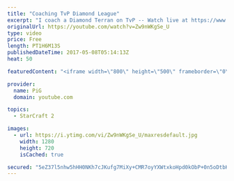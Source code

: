 ```yaml
---
title: "Coaching TvP Diamond League"
excerpt: "I coach a Diamond Terran on TvP -- Watch live at https://www.twitch.tv/x5_pig"
originalUrl: https://youtube.com/watch?v=Zw9nWKgSe_U
type: video
price: Free
length: PT1H6M13S
publishedDateTime: 2017-05-08T05:14:13Z
heat: 50

featuredContent: "<iframe width=\"800\" height=\"500\" frameborder=\"0\" src=\"https://www.youtube.com/embed/Zw9nWKgSe_U\" allow=\"accelerometer; autoplay; encrypted-media; gyroscope; picture-in-picture\" allowfullscreen></iframe>"

provider:
  name: PiG
  domain: youtube.com

topics:
  - StarCraft 2

images:
  - url: https://i.ytimg.com/vi/Zw9nWKgSe_U/maxresdefault.jpg
    width: 1280
    height: 720
    isCached: true

secured: "5eZ37l5nhw5hHH0NKh7cJKufg7MiXy+CMR7oyYXWtxkoHpd0kObP+0n5oDtbKJU2cSbRphdkfFa5zcUZ+TuBtl/cLQN1bwLyfibPJSi1c3RxF6gDY/MTV58ziBlR4wGLFA2JfyMIJQDkgBtGagEpGuVvMlvFslZ5vL7NRdxDFNA4dMYecbuTKdsxhrCXUzQPlhBj7umnYuFqOSvk6hvf3aAGiP508XtlwXkCECPaekSrqxmFiWUeBK91jFp3cvfxhyUZl0BxvNvep9tsecjGChDzyPKKUAARnfZ3jDeg60AhjIVZRJFT9Fgljv+CCme75vb7DPOWu2UPtU2KMk0n7tldGM31xfMOh1dcAnbMuaucF7ps/5FOJNSYwN6GzAtOsQsEkMg0DiOpFOUJDcSb9VGqoRnBOClyFC8c/evJpEI=;hii3r9edWlTdWsmWcPYeFw=="
---
```


